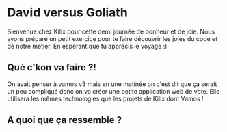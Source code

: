 # David versus Goliath

Bienvenue chez Kilix pour cette demi journée de bonheur et de joie. Nous avons préparé un petit exercice pour te faire découvrir les joies du code et de notre métier. En espérant que tu apprécis le voyage :\)

## Qué c'kon va faire ?!

On avait penser à vamos v3 mais en une matinée on c'est dit que ça serait un peu compliqué donc on va créer une petite application web de vote. Elle utilisera les mêmes technologies que les projets de Kilix dont Vamos !

## A quoi que ça ressemble ?





